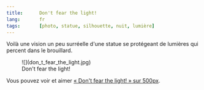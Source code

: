 ```yaml
---
title:      Don't fear the light!
lang:       fr
tags:       [photo, statue, silhouette, nuit, lumière]
---
```


Voilà une vision un peu surréelle d'une statue se protégeant de lumières qui percent dans le brouillard.

<figure markdown="1">
  ![](don_t_fear_the_light.jpg)
  <figcaption>
  Don't fear the light!
  </figcaption>
</figure>

Vous pouvez voir et aimer [« Don't fear the light! » sur 500px](http://500px.com/photo/342780).
